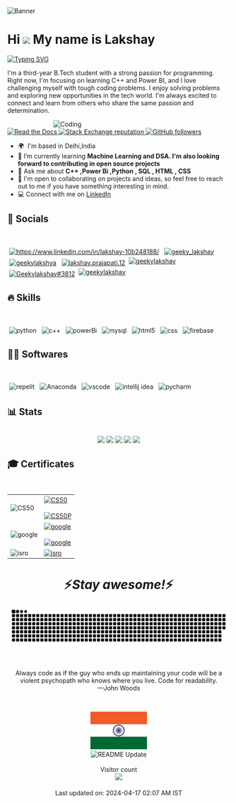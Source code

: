 ![Banner](https://res.cloudinary.com/superfolio/image/upload/v1620689979/68747470733a2f2f692e70696e696d672e636f6d2f6f726967696e616c732f63362f33332f63322f63363333633230656465383266306530636564376435373064626533613166332e676966_yjuh2s.gif)

<!--Intro-->
Hi ![](https://user-images.githubusercontent.com/18350557/176309783-0785949b-9127-417c-8b55-ab5a4333674e.gif) My name is Lakshay
=====================================================================================================================================
[![Typing SVG](https://readme-typing-svg.demolab.com?font=Roboto&weight=900&size=30&duration=3000&pause=1000&color=1DBF73&width=1000&height=45&lines=Pursuing+Btech+In+Artificial+Intelligence+And+Data+Science;Learning+Power+Bi;Learning+Data+Structures+And+Algorithms)](https://git.io/typing-svg)

I'm a third-year B.Tech student with a strong passion for programming. Right now, I'm focusing on learning C++ and Power BI, and I love challenging myself with tough coding problems. I enjoy solving problems and exploring new opportunities in the tech world. I'm always excited to connect and learn from others who share the same passion and determination.

<!--coding gif-->
<img align="right" alt="Coding" width=400 src="https://media.tenor.com/GfSX-u7VGM4AAAAC/coding.gif">

<p align="left"> <!--<a href="https://github.com/geekylakshya">
    <img src="https://komarev.com/ghpvc/?username=geekylakshya" alt="page views" />
  </a>-->
  <a href="https://macropower.readthedocs.io/en/latest">
    <img alt="Read the Docs" src="https://img.shields.io/readthedocs/macropower?logo=read-the-docs">
  </a>
  <a href="https://stackoverflow.com/users/21869032">
    <img alt="Stack Exchange reputation" src="https://img.shields.io/stackexchange/stackoverflow/r/21869032?color=orange&label=reputation&logo=stackoverflow">
  </a>
  <a href="https://github.com/geekylakshya?tab=followers">
    <img alt="GitHub followers" src="https://img.shields.io/github/followers/geekylakshya?color=green&logo=github">
  </a>
 </p>

* 🌍  I'm based in Delhi,India
* 🧠 I’m currently learning **Machine Learning and DSA. I'm also looking forward to contributing in open source projects**
* 💬 Ask me about **C++ ,Power Bi ,Python , SQL , HTML , CSS**
* 🤝 I'm open to collaborating on projects and ideas, so feel free to reach out to me if you have something interesting in mind.
* 💻  Connect with me on <a href="https://www.linkedin.com/in/geekylakshay/">LinkedIn</a>

<!--social-->
<h2 align="left">🤝 Socials </h2>
<br>
<p align="left">
<a href="https://www.linkedin.com/in/lakshay-10b248188/" target="blank"><img src="https://img.shields.io/badge/LinkedIn-0A66C2.svg?style=for-the-badge&logo=LinkedIn&logoColor=white" alt="https://www.linkedin.com/in/lakshay-10b248188/" style="vertical-align:top; margin:4px"/></a>
<a href="https://twitter.com/geeky_lakshay" target="blank"><img src="https://img.shields.io/badge/Twitter-1DA1F2.svg?style=for-the-badge&logo=Twitter&logoColor=white" alt="geeky_lakshay" style="vertical-align:top; margin:4px"/></a>
<a href="https://instagram.com/geekylakshay" target="blank"><img src="https://img.shields.io/badge/Instagram-E4405F.svg?style=for-the-badge&logo=Instagram&logoColor=white" alt="geekylakshya" style="vertical-align:top; margin:4px"/></a>
<a href="https://www.facebook.com/lakshay.prajapati.12/" target="blank"><img src="https://img.shields.io/badge/Facebook-1877F2.svg?style=for-the-badge&logo=Facebook&logoColor=white" alt="lakshay.prajapati.12" style="vertical-align:top; margin:4px"/></a>
<a href="https://dev.to/geekylakshay" target="blank"><img src="https://img.shields.io/badge/dev.to-3F2BE5?style=for-the-badge&logo=dev.to&logoColor=white" alt="geekylakshay" style="vertical-align:top; margin:4px/"></a>
<a href="https://discord.com/channels/@Geekylakshay#3812" target="blank"><img src="https://img.shields.io/badge/Discord-5865F2.svg?style=for-the-badge&logo=Discord&logoColor=white" alt="Geekylakshay#3812" style="vertical-align:top; margin:4px"/></a>
<a href="https://medium.com/@geekylakshay" target="blank"><img src="https://img.shields.io/badge/Medium-5620B8?style=for-the-badge&logo=medium&logoColor=white" alt="geekylakshay" style="vertical-align:top; margin:4px/"></a> 
</p>

<!--skills-->
<h2 align="left">🔥 Skills </h2>
<br>
<p align="left">
  <!-- For more icons please follow  https://github.com/MikeCodesDotNET/ColoredBadges :: https://dev.to/envoy_/150-badges-for-github-pnk#ide :: https://home.aveek.io/GitHub-Profile-Badges/ :: https://github.com/Ileriayo/markdown-badges-->
<img src="https://img.shields.io/badge/python-3670A0?style=for-the-badge&logo=python&logoColor=ffdd54" alt="python" style="vertical-align:top; margin:4px">
<img src="https://img.shields.io/badge/c++-%2300599C.svg?style=for-the-badge&logo=c%2B%2B&logoColor=white" alt="c++" style="vertical-align:top; margin:4px">
<img src="https://img.shields.io/badge/power_bi-F2C811?style=for-the-badge&logo=powerbi&logoColor=black" alt="powerBi" style="vertical-align:top; margin:4px">
<img src="https://img.shields.io/badge/MySQL-005C84?style=for-the-badge&logo=mysql&logoColor=white" alt="mysql" style="vertical-align:top; margin:4px">
<img src="https://img.shields.io/badge/html5-%23E34F26.svg?style=for-the-badge&logo=html5&logoColor=white" alt="html5" style="vertical-align:top; margin:4px">
<img src="https://img.shields.io/badge/css3-%231572B6.svg?style=for-the-badge&logo=css3&logoColor=white" alt="css" style="vertical-align:top; margin:4px">
<img src="https://img.shields.io/badge/firebase-a08021?style=for-the-badge&logo=firebase&logoColor=ffcd34" alt="firebase" style="vertical-align:top; margin:4px">

<!--Softwares-->
<h2 align="left">🧑‍💻 Softwares </h2>
<br>
<p align="left">
<!-- for more https://home.aveek.io/GitHub-Profile-Badges/ -->
<img src="https://img.shields.io/badge/Replit-F26207.svg?style=for-the-badge&logo=Replit&logoColor=white" alt="repelit" style="vertical-align:top; margin:4px">
<img src="https://img.shields.io/badge/Anaconda-44A833.svg?style=for-the-badge&logo=Anaconda&logoColor=white" alt="Anaconda" style="vertical-align:top; margin:4px">
<img src="https://img.shields.io/badge/VS%20Code%20Insiders-35b393.svg?style=for-the-badge&logo=visual-studio-code&logoColor=white" alt="vscode" style="vertical-align:top; margin:4px">
<img src="https://img.shields.io/badge/IntelliJ%20IDEA-1CA2B0.svg?style=for-the-badge&logo=IntelliJ-IDEA&logoColor=white" alt="intellij idea" style="vertical-align:top; margin:4px">
<img src="https://img.shields.io/badge/PyCharm-F0A229.svg?style=for-the-badge&logo=PyCharm&logoColor=white" alt="pycharm" style="vertical-align:top; margin:4px">
<!--Stats-->
<h2 align="left">📊 Stats </h2>
<br>
<div align="center">
<img height="180em" src="https://github-profile-summary-cards.vercel.app/api/cards/profile-details?username=geekylakshya&theme=github_dark&hide_border=true" />
<img height="180em" src="https://github-profile-summary-cards.vercel.app/api/cards/repos-per-language?username=geekylakshya&theme=github_dark"  />
<img height="180em" src="https://github-profile-summary-cards.vercel.app/api/cards/most-commit-language?username=geekylakshya&theme=github_dark"  />
<img height="180em" src="https://github-profile-summary-cards.vercel.app/api/cards/stats?username=geekylakshya&theme=github_dark"/>
<img height="180em" src="https://github-profile-summary-cards.vercel.app/api/cards/productive-time?username=geekylakshya&theme=github_dark" />
</div>
<!--
<p align=center>
  <div align=center>
    <a href="https://github.com/geekylakshya/github-readme-streak-stats" title="Go to Source">
      <img align="left" height= 100% width=390 src="https://github-readme-streak-stats.herokuapp.com/?user=geekylakshya&theme=react&border=61dafb&hide_border=true" alt="geekylakshya" />
    </a>
    <a href="https://github.com/geekylakshya/github-readme-stats" title="Go to Source">
      <img align="right" height= 100% width=390 src="https://github-readme-stats.vercel.app/api?username=geekylakshya&show_icons=true&theme=react&border_color=61dafb&hide_border=true" />
    </a>
  </div>
  <br><br><br><br><br><br><br><br><br>
  
  <img src="https://github-readme-activity-graph.cyclic.app/graph?username=geekylakshya&theme=react-dark&bg_color=20232a&hide_border=true" width="100%"/>
  <!--<img align="center" src="https://github-profile-trophy.vercel.app/?username=geekylakshya&theme=react-dark&bg_color=20232a&hide_border=true" width="100%"/>-->
</p>

<!--certificates-->
<h2 align="left">🎓 Certificates </h2>
<br>
 <table>
  <tr>
    <td> <a target="blank"><img align="center" src="https://github.com/geekylakshya/geekylakshya/assets/115644084/590067ba-c04d-402e-8dc7-dfc52ff1ee7c" width="70" alt="CS50"/>
      </td>
    <td><a href="https://certificates.cs50.io/2e040a65-cd2f-4e86-84e2-665b09c61881.pdf?size=letter" target="blank"><img align="center" src="https://img.shields.io/badge/Introduction to Computer Science-c90016.svg?style=for-the-badge" alt="CS50"/><br><br>
         <a href="https://certificates.cs50.io/5d766ed9-ef20-4d7b-ae77-33b45992e58d.pdf?" target="blank"><img align="center" src="https://img.shields.io/badge/Introduction to Programming with python-c90016.svg?style=for-the-badge" alt="CS50P"/></a>
      </td>
  </tr>
  <tr>
    <td><a target="blank"><img align="center" src="https://github.com/geekylakshya/geekylakshya/assets/115644084/90b6babd-1589-410f-b636-ced74dfff0d7" width="70" alt="google"/><br></td>
    <td><a href="https://www.coursera.org/account/accomplishments/verify/H7XPHKCVXRBP" target="blank"><img align="center" src="https://img.shields.io/badge/Technical Support Fundamentals-4086f4.svg?style=for-the-badge" alt="google"/></a><br><br>
    <a href="https://www.coursera.org/account/accomplishments/verify/9PGF2YFWMSNL" target="blank"><img align="center" src="https://img.shields.io/badge/The Bits and Bytes of Computer Networking-4086f4.svg?style=for-the-badge" alt="google"/></a>
    </td>
  </tr>
  <tr>
    <td><a target="blank"><img align="center" src="https://github.com/geekylakshya/geekylakshya/assets/115644084/b9bd0d8d-3050-4346-b0e6-69d2d5e14011" width="70" alt="isro"/></td>
    <td><a href="https://drive.google.com/file/d/13aMVLnnG-1O5XCeEtSqxHtLKbzSB2OgC/view" target="blank"><img align="center" src="https://img.shields.io/badge/Remote Sensing & Gis For Environmental Studies-f87815.svg?style=for-the-badge" alt="isro"/></a>
    </td>
  </tr>
</table>

<!--
<details>
 <summary>
   <h2>🚀 My Coding Journey</h2></summary><i><b>
My coding journey began when I was just a curious and eager student in school. From an early age, I had a passion for learning everything I could about the programming world - from code and Linux, to theory and beyond. At the age of 10, I was fortunate enough to receive my first computer, and it quickly became my gateway to the world of machines and technology.<br>
  As I taught myself how to work with computers and software, my interest in programming grew exponentially. I was fascinated by the endless possibilities that programming languages could offer, and I knew that I wanted to pursue this passion further. It was during my senior secondary school years that I decided to take the plunge and enroll in computer science. This decision proved to be a pivotal moment in my life, as it allowed me to delve deeper into the world of programming in a more structured and formal way.<br>
  During my studies, I learned my second programming language, Python (the first one being HTML), which quickly became my favorite due to its versatility and ease of use. The more I learned about Python, the more amazed I was at its capabilities and the potential it held for the future of technology. After completing my 12th grade with PCM+CS, I continued to follow my passion by enrolling in college for a Bachelor's of Technology, and I choose Artificial Intelligence and Data Science as my stream.<br>
  Today, I continue to explore the many different things and programming languages available to me, always striving to expand my knowledge and explore the possibilities that the world of coding has to offer. I am driven by my curiosity and passion for technology, and I am excited to see where this journey will take me next.</i></b><br>
</details>
<h2/>
<!--outro-->
<h1 align='center'>⚡️<i>Stay awesome!</i>⚡️</h1>
<!--
<p align="center">
        <img src="https://github.com/geekylakshya/geekylakshya/blob/main/Bottom.svg" alt="Github Stats" />
</p>
-->
<div align="center">
	<img src="https://github.com/geekylakshya/geekylakshya/blob/main/assets/github-contribution-grid-snake.svg" />
</div>

<p align="center">
<br>
<text>Always code as if the guy who ends up maintaining your code will be a violent psychopath who knows where you live. Code for readability.<br> —John Woods</text>
</p>
<br>
<p align="center">
  <img alt="centered image" height="85" src="https://github.com/geekylakshya/geekylakshya/blob/main/India.png"/>
  <br>
  <img alt="README Update" 
  src="https://github.com/claytonjhamilton/claytonjhamilton/actions/workflows/readme_update.yaml/badge.svg" />
  <br><br>
	<!--
  <a href="https://github.com/geekylakshya">
    <img src="https://komarev.com/ghpvc/?username=geekylakshya" alt="page views" />
  </a>
-->
  Visitor count<br>
  <img src="https://profile-counter.glitch.me/geekylakshya/count.svg" />
  <br><br>
  Last updated on: 2024-04-17 02:07 AM IST
</p>



